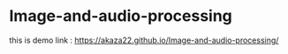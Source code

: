 # Image-and-audio-processing

this is demo link : https://akaza22.github.io/Image-and-audio-processing/
